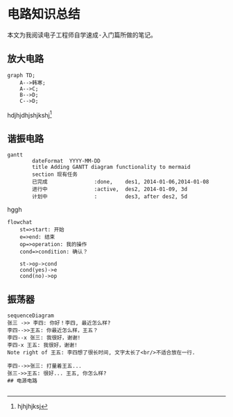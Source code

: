 # 电路知识总结

本文为我阅读<kbd>电子工程师自学速成-入门篇</kbd>所做的笔记。

## 放大电路

```mermaid
graph TD;
    A-->韩寒;
    A-->C;
    B-->D;
    C-->D;
```

hdjhjdhjshjkshj[^1]
[^1]:hjhjhjksj

## 谐振电路

```mermaid
gantt
        dateFormat  YYYY-MM-DD
        title Adding GANTT diagram functionality to mermaid
        section 现有任务
        已完成               :done,    des1, 2014-01-06,2014-01-08
        进行中               :active,  des2, 2014-01-09, 3d
        计划中               :         des3, after des2, 5d
```
hggh

```mermaid
flowchat
    st=>start: 开始
    e=>end: 结束
    op=>operation: 我的操作
    cond=>condition: 确认？

    st->op->cond
    cond(yes)->e
    cond(no)->op
```

## 振荡器

```mermaid
sequenceDiagram
张三 ->> 李四: 你好！李四, 最近怎么样?
李四-->>王五: 你最近怎么样，王五？
李四--x 张三: 我很好，谢谢!
李四-x 王五: 我很好，谢谢!
Note right of 王五: 李四想了很长时间, 文字太长了<br/>不适合放在一行.

李四-->>张三: 打量着王五...
张三->>王五: 很好... 王五, 你怎么样?
## 电源电路

